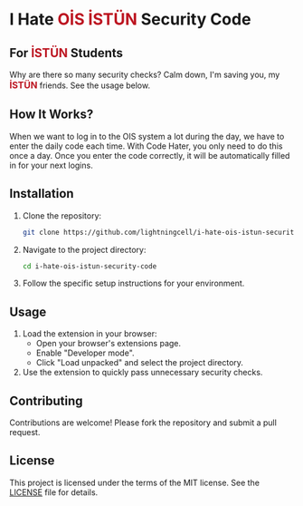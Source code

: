 # I Hate <span style="color: #bd1622;"> OİS İSTÜN </span> Security Code

## For <span style="color: #bd1622;"> İSTÜN </span> Students
Why are there so many security checks? Calm down, I'm saving you, my <strong style="font-size: 16px; color: #bd1622;"> <strong style="font-size: 16px; color: #bd1622;"> İSTÜN </strong> </strong> friends. See the usage below. 

## How It Works?
When we want to log in to the OIS system a lot during the day, we have to enter the daily code each time. With Code Hater, you only need to do this once a day. Once you enter the code correctly, it will be automatically filled in for your next logins. 

## Installation
1. Clone the repository:
   ```bash
   git clone https://github.com/lightningcell/i-hate-ois-istun-security-code.git
   ```
2. Navigate to the project directory:
   ```bash
   cd i-hate-ois-istun-security-code
   ```
3. Follow the specific setup instructions for your environment.

## Usage
1. Load the extension in your browser:
   - Open your browser's extensions page.
   - Enable "Developer mode".
   - Click "Load unpacked" and select the project directory.
2. Use the extension to quickly pass unnecessary security checks.

## Contributing
Contributions are welcome! Please fork the repository and submit a pull request.

## License
This project is licensed under the terms of the MIT license. See the [LICENSE](./LICENSE) file for details.
